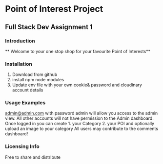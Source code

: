 

# Point of Interest Project
## Full Stack Dev Assignment 1

### Introduction
** Welcome to your one stop shop for your favourite Point of Interests**


### Installation
1. Download from github
2. install npm node modules
3. Update env file with your own cookie& password and cloudinary account details

### Usage Examples
admin@admin.com with password admin will allow you access to the admin view. 
All other accounts will not have permission to the Admin dashboard.
Once logged in you can create 1. your Category 2. your POI and optionally upload an image to your category
All users may contribute to the comments dashboard!

### Licensing Info
Free to share and distribute 
